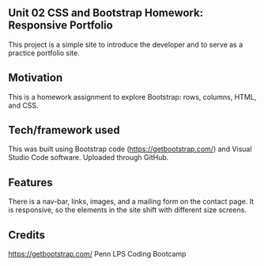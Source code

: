 ## Unit 02 CSS and Bootstrap Homework: Responsive Portfolio
This project is a simple site to introduce the developer and to serve as a practice portfolio site.

## Motivation
This is a homework assignment to explore Bootstrap: rows, columns, HTML, and CSS.

## Tech/framework used
This was built using Bootstrap code (https://getbootstrap.com/) and Visual Studio Code software. Uploaded through GitHub.

## Features
There is a nav-bar, links, images, and a mailing form on the contact page. It is responsive, so the elements in the site shift with different size screens.

## Credits
https://getbootstrap.com/
Penn LPS Coding Bootcamp
